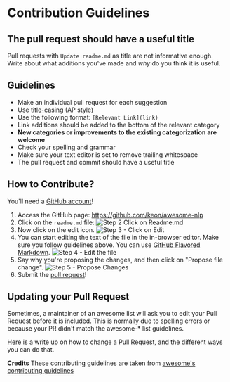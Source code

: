 # Contribution Guidelines

## The pull request should have a useful title 
Pull requests with `Update readme.md` as title are not informative enough. 
Write about what additions you've made and *why* do you think it is useful. 

## Guidelines
- Make an individual pull request for each suggestion
- Use [title-casing](http://titlecapitalization.com) (AP style)
- Use the following format: `[Relevant Link](link)`
- Link additions should be added to the bottom of the relevant category
- **New categories or improvements to the existing categorization are welcome**
- Check your spelling and grammar
- Make sure your text editor is set to remove trailing whitespace
- The pull request and commit should have a useful title

## How to Contribute?
You'll need a [GitHub account](https://github.com/join)!

1. Access the GitHub page: https://github.com/keon/awesome-nlp
2. Click on the `readme.md` file: ![Step 2 Click on Readme.md](https://cloud.githubusercontent.com/assets/170270/9402920/53a7e3ea-480c-11e5-9d81-aecf64be55eb.png)
3. Now click on the edit icon. ![Step 3 - Click on Edit](https://cloud.githubusercontent.com/assets/170270/9402927/6506af22-480c-11e5-8c18-7ea823530099.png)
4. You can start editing the text of the file in the in-browser editor. Make sure you follow guidelines above. You can use [GitHub Flavored Markdown](https://help.github.com/articles/github-flavored-markdown/). ![Step 4 - Edit the file](https://cloud.githubusercontent.com/assets/170270/9402932/7301c3a0-480c-11e5-81f5-7e343b71674f.png)
5. Say why you're proposing the changes, and then click on "Propose file change". ![Step 5 - Propose Changes](https://cloud.githubusercontent.com/assets/170270/9402937/7dd0652a-480c-11e5-9138-bd14244593d5.png)
6. Submit the [pull request](https://help.github.com/articles/using-pull-requests/)!

## Updating your Pull Request

Sometimes, a maintainer of an awesome list will ask you to edit your Pull Request before it is included. This is normally due to spelling errors or because your PR didn't match the awesome-* list guidelines.

[Here](https://github.com/RichardLitt/knowledge/blob/master/github/amending-a-commit-guide.md) is a write up on how to change a Pull Request, and the different ways you can do that.

**Credits**
These contributing guidelines are taken from [awesome's contributing guidelines](https://github.com/sindresorhus/awesome/blob/master/contributing.md)
